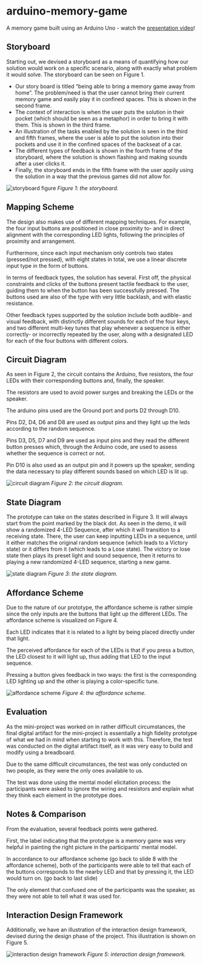# arduino-memory-game
A memory game built using an Arduino Uno - watch the [presentation video](https://www.youtube.com/watch?v=J5NjgtZ_BkU)!

## Storyboard
Starting out, we devised a storyboard as a means of quantifying how our solution would work on a specific scenario, along with exactly what problem it would solve. The storyboard can be seen on Figure 1.

* Our story board is titled “being able to bring a memory game away from home”.
The problem/need is that the user cannot bring their current memory game and easily play it in confined spaces. This is shown in the second frame.
* The context of interaction is when the user puts the solution in their pocket (which should be seen as a metaphor) in order to bring it with them. This is shown in the third frame.
* An illustration of the tasks enabled by the solution is seen in the third and fifth frames, where the user is able to put the solution into their pockets and use it in the confined spaces of the backseat of a car.
* The different types of feedback is shown in the fourth frame of the storyboard, where the solution is shown flashing and making sounds after a user clicks it.
* Finally, the storyboard ends in the fifth frame with the user appily using the solution in a way that the previous games did not allow for.

![storyboard figure](https://uc8518aa3373166649fb73898fe0.dl.dropboxusercontent.com/cd/0/inline/A2pk-JZPhyjEfuQto_JoxzB5etvXUB5PHJJmADeaOpshwW_JVheOZv9RkygAGTEiJr22eXx6uSMQKq-VkxG2U8IF801WYSsc19M0MY4WXMxmGIv0ZHaXuie10jdvtuXLzXM/file#)
_Figure 1: the storyboard._

## Mapping Scheme
The design also makes use of different mapping techniques. For example, the four input buttons are positioned in close proximity to- and in direct alignment with the corresponding LED lights, following the principles of proximity and arrangement.

Furthermore, since each input mechanism only controls two states (pressed/not pressed), with eight states in total, we use a linear discrete input type in the form of buttons.

In terms of feedback types, the solution has several. First off, the physical constraints and clicks of the buttons present tactile feedback to the user, guiding them to when the button has been successfully pressed. The buttons used are also of the type with very little backlash, and with elastic resistance.

Other feedback types supported by the solution include both audible- and visual feedback, with distinctly different sounds for each of the four keys, and two different multi-key tunes that play whenever a sequence is either correctly- or incorrectly repeated by the user, along with a designated LED for each of the four buttons with different colors.

## Circuit Diagram
As seen in Figure 2, the circuit contains the Arduino, five resistors, the four LEDs with their corresponding buttons and, finally, the speaker. 

The resistors are used to avoid power surges and breaking the LEDs or the speaker. 

The arduino pins used are the Ground port and ports D2 through D10. 

Pins D2, D4, D6 and D8 are used as output pins and they light up the leds according to the random sequence.  

Pins D3, D5, D7 and D9 are used as input pins and they read the different button presses which, through the Arduino code, are used to assess whether the sequence is correct or not.

Pin D10 is also used as an output pin and it powers up the speaker, sending the data necessary to play different sounds based on which LED is lit up.

![circuit diagram](https://uc037ce050420471928ddce3ca80.dl.dropboxusercontent.com/cd/0/inline/A2qmFyr683Zd_z1kd92yFeqqYR1pt5anEFH2DvBs8NIcWHMGlmFGNXCFqpeRHahKNDyeyb3eYMyE-Jcb535cQZI45bzyPdb9ChdG0W5-b0_M8fODlSRYPcucBZoTynmPtk8/file#)
_Figure 2: the circuit diagram._

## State Diagram
The prototype can take on the states described in Figure 3.
It will always start from the point marked by the black dot. As seen in the demo, it will show a randomized 4-LED Sequence, after which it will transition to a receiving state. There, the user can keep inputting LEDs in a sequence, until it either matches the original random sequence (which leads to a Victory state) or it differs from it (which leads to a Lose state). The victory or lose state then plays its preset light and sound sequence, then it returns to playing a new randomized 4-LED sequence, starting a new game.

![state diagram](https://uc4fe3c16c9cc19210d982f35a7c.dl.dropboxusercontent.com/cd/0/inline/A2pJXadoTmjQfLEUO9mzXbGe01SA0-myYBesT3rzcTeQpQwaTbCRX3MmFaPqYLLM0WAbIrkceEPQKo5SrQOlGoQVYPnyCpqJU4M273VLKRajvKm0TLPJOVJwlfUN68X3zNU/file#)
_Figure 3: the state diagram._

## Affordance Scheme
Due to the nature of our prototype, the affordance scheme is rather simple since the only inputs are the buttons that light up the different LEDs. The affordance scheme is visualized on Figure 4.

Each LED indicates that it is related to a light by being placed directly under that light.

The perceived affordance for each of the LEDs is that if you press a button, the LED closest to it will light up, thus adding that LED to the input sequence.

Pressing a button gives feedback in two ways: the first is the corresponding LED lighting up and the other is playing a color-specific tune.

![affordance scheme](https://uce32e4b3e49db0931e21e695ec1.dl.dropboxusercontent.com/cd/0/inline/A2p10tZL4iSOsJBEqQCuVAH2DsdVXEOI1m5n0YZvMnC64akbFVe-RTOzaSgu80z8bbaLPkUwlnX0N2Ya1f0wB66gGfT19Q8yPJDZvBT0Y4Pw1Na5ITcTTn9DJBhL85q48_I/file#)
_Figure 4: the affordance scheme._

## Evaluation
As the mini-project was worked on in rather difficult circumstances, the final digital artifact for the mini-project is essentially a high fidelity prototype of what we had in mind when starting to work with this. Therefore, the test was conducted on the digital artifact itself, as it was very easy to build and modify using a breadboard.

Due to the same difficult circumstances, the test was only conducted on two people, as they were the only ones available to us.

The test was done using the mental model elicitation process: the participants were asked to ignore the wiring and resistors and explain what they think each element in the prototype does.

## Notes & Comparison
From the evaluation, several feedback points were gathered. 

First, the label indicating that the prototype is a memory game was very helpful in painting the right picture in the participants’ mental model.

In accordance to our affordance scheme (go back to slide 8 with the affordance scheme), both of the participants were able to tell that each of the buttons corresponds to the nearby LED and that by pressing it, the LED would turn on. (go back to last slide)

The only element that confused one of the participants was the speaker, as they were not able to tell what it was used for.

## Interaction Design Framework
Additionally, we have an illustration of the interaction design framework, devised during the design phase of the project. This illustration is shown on Figure 5.

![interaction design framework](https://ucf13584e35b23be3294a0d508fd.dl.dropboxusercontent.com/cd/0/inline/A2oFfozQ76bKUVabB80D-VSLMEfebP-BRvFkLq4_ygI7fd3DzgIXg8sZUAsn_sgIBf_GnvAk_krZSo3i3SdaMUu78VIue78NKmfnjwKzH3C4yd2pUt3nyM2118HDs6yZPRA/file#)
_Figure 5: interaction design framework._
